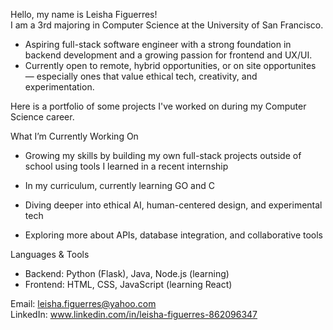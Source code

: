 Hello, my name is Leisha Figuerres!  
I am a 3rd majoring in Computer Science at the University of San Francisco.  
- Aspiring full-stack software engineer with a strong foundation in backend development and a growing passion for frontend and UX/UI.  
- Currently open to remote, hybrid opportunities, or on site opportunites — especially ones that value ethical tech, creativity, and experimentation.    

Here is a portfolio of some projects I've worked on during my Computer Science career. 
  
What I’m Currently Working On  
- Growing my skills by building my own full-stack projects outside of school using tools I learned in a recent internship
  
- In my curriculum, currently learning GO and C

- Diving deeper into ethical AI, human-centered design, and experimental tech  

- Exploring more about APIs, database integration, and collaborative tools  

Languages & Tools  
- Backend: Python (Flask), Java, Node.js (learning)    
- Frontend: HTML, CSS, JavaScript (learning React)  

Email: leisha.figuerres@yahoo.com  
LinkedIn: www.linkedin.com/in/leisha-figuerres-862096347



